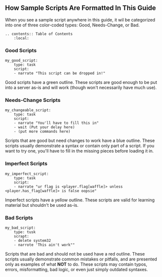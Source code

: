 How Sample Scripts Are Formatted In This Guide
----------------------------------------------

When you see a sample script anywhere in this guide, it wil be categorized into one of three color-coded types: Good, Needs-Change, or Bad.

```eval_rst
.. contents:: Table of Contents
    :local:
```

### Good Scripts

```dscript_green
my_good_script:
    type: task
    script:
    - narrate "This script can be dropped in!"
```

Good scripts have a green outline. These scripts are good enough to be put into a server as-is and will work (though won't necessarily have much use).

### Needs-Change Scripts

```dscript_blue
my_changeable_script:
    type: task
    script:
    - narrate "You'll have to fill this in"
    - wait (Put your delay here)
    - (put more commands here)
```

Scripts that are good but need changes to work have a blue outline. These scripts usually demonstrate a syntax or contain only part of a script. If you want to try one, you'll have to fill in the missing pieces before loading it in.

### Imperfect Scripts

```dscript_yellow
my_imperfect_script:
    type: task
    script:
    - narrate "ur flag is <player.flag[waffle]> unless <player.has_flag[waffle]> is false oopsie"
```

Imperfect scripts have a yellow outline. These scripts are valid for learning material but shouldn't be used as-is.

### Bad Scripts

```dscript_red
my_bad_script:
    type: tusk
    scrapt:
    - delete system32
    - narrote 'This ain't work""
```

Scripts that are bad and should not be used have a red outline. These scripts usually demonstrate common mistakes or pitfalls, and are presented only as examples of what **NOT** to do. These scripts may contain typos, errors, misformatting, bad logic, or even just simply outdated syntaxes.
